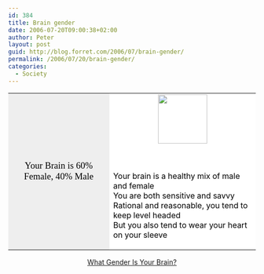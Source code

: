 ```yaml
---
id: 384
title: Brain gender
date: 2006-07-20T09:00:38+02:00
author: Peter
layout: post
guid: http://blog.forret.com/2006/07/brain-gender/
permalink: /2006/07/20/brain-gender/
categories:
  - Society
---
```

<table width=350 align=center border=0 cellspacing=0 cellpadding=2> 

<td bgcolor="#EEEEEE" align=center> <font face="Georgia, Times New Roman, Times, serif" style='color:black; font-size: 14pt;'>Your Brain is 60% Female, 40% Male</font></td> 
<td bgcolor="#FFFFFF">
  <center>
    <img loading="lazy" src="http://images.blogthings.com/whatgenderisyourbrainquiz/brain.jpg" height="100" width="100" />
  </center>
  
  <br /> <font color="#000000"><br /> Your brain is a healthy mix of male and female<br /> You are both sensitive and savvy<br /> Rational and reasonable, you tend to keep level headed<br /> But you also tend to wear your heart on your sleeve<br /> </font>
</td></table> 

<div align="center">
  <a href="http://www.blogthings.com/whatgenderisyourbrainquiz/">What Gender Is Your Brain?</a>
</div>